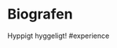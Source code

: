 # Biografen
Hyppigt hyggeligt! #experience

<!-- {BearID:D6B65DB4-34F3-438C-961D-1517B90839D6-48107-00007933BC15A024} -->

